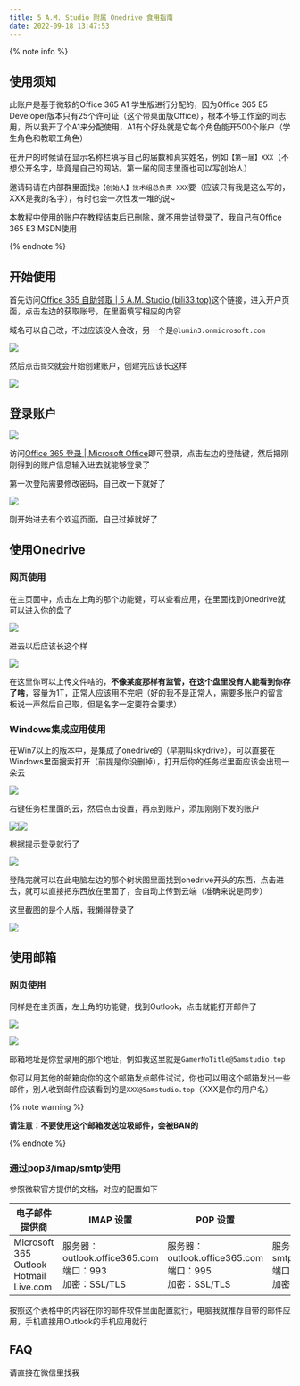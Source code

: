 ```yaml
---
title: 5 A.M. Studio 附属 Onedrive 食用指南 
date: 2022-09-18 13:47:53
---
```


{% note info %}

## 使用须知

此账户是基于微软的Office 365 A1 学生版进行分配的，因为Office 365 E5 Developer版本只有25个许可证（这个带桌面版Office），根本不够工作室的同志用，所以我开了个A1来分配使用，A1有个好处就是它每个角色能开500个账户（学生角色和教职工角色）

在开户的时候请在显示名称栏填写自己的届数和真实姓名，例如`【第一届】XXX`（不想公开名字，毕竟是自己的网站。第一届的同志里面也可以写创始人）

邀请码请在内部群里面找`@【创始人】技术组总负责 XXX`要（应该只有我是这么写的，XXX是我的名字），有时也会一次性发一堆的说~

本教程中使用的账户在教程结束后已删除，就不用尝试登录了，我自己有Office 365 E3 MSDN使用

{% endnote %}

## 开始使用

首先访问[Office 365 自助领取 | 5 A.M. Studio (bili33.top)](https://sub.bili33.top/)这个链接，进入开户页面，点击左边的获取账号，在里面填写相应的内容

域名可以自己改，不过应该没人会改，另一个是`@lumin3.onmicrosoft.com`

![](https://cdn.bilicdn.tk/gh/Vikutorika/newassets@master/img/Miscellaneous/5AM-Onedrive-Guide/msedge-20220918-135602.png)

然后点击`提交`就会开始创建账户，创建完应该长这样

![](https://cdn.bilicdn.tk/gh/Vikutorika/newassets@master/img/Miscellaneous/5AM-Onedrive-Guide/msedge-20220918-135820.png)

## 登录账户

![](https://cdn.bilicdn.tk/gh/Vikutorika/newassets@master/img/Miscellaneous/5AM-Onedrive-Guide/msedge-20220918-140021.jpg)

访问[Office 365 登录 | Microsoft Office](https://www.office.com/)即可登录，点击左边的登陆键，然后把刚刚得到的账户信息输入进去就能够登录了

第一次登陆需要修改密码，自己改一下就好了

![](https://cdn.bilicdn.tk/gh/Vikutorika/newassets@master/img/Miscellaneous/5AM-Onedrive-Guide/msedge-20220918-140307.png)

刚开始进去有个欢迎页面，自己过掉就好了

## 使用Onedrive

### 网页使用

在主页面中，点击左上角的那个功能键，可以查看应用，在里面找到Onedrive就可以进入你的盘了

![](https://cdn.bilicdn.tk/gh/Vikutorika/newassets@master/img/Miscellaneous/5AM-Onedrive-Guide/msedge-20220918-140618.png)

进去以后应该长这个样

![](https://cdn.bilicdn.tk/gh/Vikutorika/newassets@master/img/Miscellaneous/5AM-Onedrive-Guide/msedge-20220918-140634.png)

在这里你可以上传文件啥的，**不像某度那样有监管，在这个盘里没有人能看到你存了啥**，容量为1T，正常人应该用不完吧（好的我不是正常人，需要多账户的留言板说一声然后自己取，但是名字一定要符合要求）

### Windows集成应用使用

在Win7以上的版本中，是集成了onedrive的（早期叫skydrive），可以直接在Windows里面搜索打开（前提是你没删掉），打开后你的任务栏里面应该会出现一朵云

![](https://cdn.bilicdn.tk/gh/Vikutorika/newassets@master/img/Miscellaneous/5AM-Onedrive-Guide/msedge-20220918-140806.png)

右键任务栏里面的云，然后点击设置，再点到账户，添加刚刚下发的账户

![](https://cdn.bilicdn.tk/gh/Vikutorika/newassets@master/img/Miscellaneous/5AM-Onedrive-Guide/OneDrive-20220918-141000.png)![](https://cdn.bilicdn.tk/gh/Vikutorika/newassets@master/img/Miscellaneous/5AM-Onedrive-Guide/OneDrive-20220918-141010.png)

根据提示登录就行了

![](https://cdn.bilicdn.tk/gh/Vikutorika/newassets@master/img/Miscellaneous/5AM-Onedrive-Guide/OneDrive-20220918-141111.png)

登陆完就可以在此电脑左边的那个树状图里面找到onedrive开头的东西，点击进去，就可以直接把东西放在里面了，会自动上传到云端（准确来说是同步）

这里截图的是个人版，我懒得登录了

![](https://cdn.bilicdn.tk/gh/Vikutorika/newassets@master/img/Miscellaneous/5AM-Onedrive-Guide/explorer-20220918-141254.png)

## 使用邮箱

### 网页使用

同样是在主页面，左上角的功能键，找到Outlook，点击就能打开邮件了

![](https://cdn.bilicdn.tk/gh/Vikutorika/newassets@master/img/Miscellaneous/5AM-Onedrive-Guide/msedge-20220918-140618.png)

![](https://cdn.bilicdn.tk/gh/Vikutorika/newassets@master/img/Miscellaneous/5AM-Onedrive-Guide/msedge-20220918-141435.png)

邮箱地址是你登录用的那个地址，例如我这里就是`GamerNoTitle@5amstudio.top`

你可以用其他的邮箱向你的这个邮箱发点邮件试试，你也可以用这个邮箱发出一些邮件，别人收到邮件应该看到的是`XXX@5amstudio.top`（XXX是你的用户名）

{% note warning %}

**请注意：不要使用这个邮箱发送垃圾邮件，会被BAN的**

{% endnote %}

### 通过pop3/imap/smtp使用

参照微软官方提供的文档，对应的配置如下

| **电子邮件提供商**                                    | **IMAP 设置**                                                | **POP 设置**                                                 | **SMTP 设置**                                                |
| ----------------------------------------------------- | ------------------------------------------------------------ | ------------------------------------------------------------ | ------------------------------------------------------------ |
| Microsoft 365<br />Outlook<br />Hotmail<br />Live.com | 服务器：outlook.office365.com<br />端口：993<br />加密：SSL/TLS | 服务器：outlook.office365.com<br />端口：995<br />加密：SSL/TLS | 服务器：smtp.office365.com<br />端口：587<br />加密：STARTTLS |

按照这个表格中的内容在你的邮件软件里面配置就行，电脑我就推荐自带的邮件应用，手机直接用Outlook的手机应用就行

## FAQ

请直接在微信里找我
